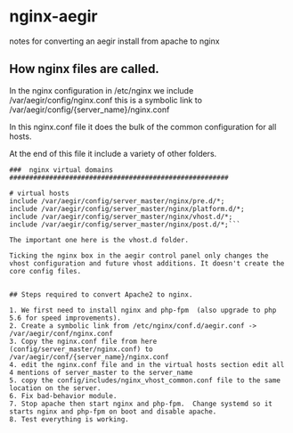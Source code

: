 # nginx-aegir
notes for converting an aegir install from apache to nginx

## How nginx files are called.

In the nginx configuration in /etc/nginx  we include /var/aegir/config/nginx.conf this is a symbolic link to /var/aegir/config/{server_name}/nginx.conf

In this nginx.conf file it does the bulk of the common configuration for all hosts.  

At the end of this file it include a variety of other folders.

```#######################################################
###  nginx virtual domains
#######################################################

# virtual hosts
include /var/aegir/config/server_master/nginx/pre.d/*;
include /var/aegir/config/server_master/nginx/platform.d/*;
include /var/aegir/config/server_master/nginx/vhost.d/*;
include /var/aegir/config/server_master/nginx/post.d/*;```

The important one here is the vhost.d folder.

Ticking the nginx box in the aegir control panel only changes the vhost configuration and future vhost additions. It doesn't create the core config files.


## Steps required to convert Apache2 to nginx.

1. We first need to install nginx and php-fpm  (also upgrade to php 5.6 for speed improvements).
2. Create a symbolic link from /etc/nginx/conf.d/aegir.conf -> /var/aegir/conf/nginx.conf
3. Copy the nginx.conf file from here (config/server_master/nginx.conf) to /var/aegir/conf/{server_name}/nginx.conf
4. edit the nginx.conf file and in the virtual hosts section edit all 4 mentions of server_master to the server_name
5. copy the config/includes/nginx_vhost_common.conf file to the same location on the server.
6. Fix bad-behavior module.
7. Stop apache then start nginx and php-fpm.  Change systemd so it starts nginx and php-fpm on boot and disable apache.
8. Test everything is working.






